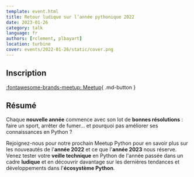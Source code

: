 ```yaml
---
template: event.html
title: Retour ludique sur l’année pythonique 2022
date: 2023-01-26
category: talk
language: fr
authors: [rclement, plbayart]
location: turbine
cover: events/2022-01-26/static/cover.png
---
```


## Inscription

[:fontawesome-brands-meetup: Meetup](https://www.meetup.com/fr-FR/groupe-dutilisateurs-python-grenoble/events/290611810/){ .md-button }

## Résumé

Chaque **nouvelle année** commence avec son lot de **bonnes résolutions** : faire un sport, arrêter de fumer… et pourquoi pas améliorer ses connaissances en Python ?

Rejoignez-nous pour notre prochain Meetup Python pour en savoir plus sur les nouveautés de l'**année 2022** et ce que l'**année 2023** nous réserve. Venez tester votre **veille technique** en Python de l'année passée dans un cadre **ludique** et en découvrir davantage sur les dernières tendances et développements dans l'**écosystème Python**.